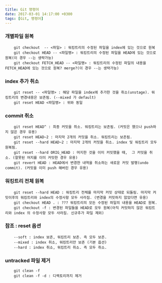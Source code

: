 ```yaml
---
title: Git 명령어
date: 2017-03-01 14:17:00 +0300
tags: [Git, 명령어]
---
```


### 개별파일 원복
        git checkout  -- <파일> : 워킹트리의 수정된 파일을 index에 있는 것으로 원복
        git checkout HEAD -- <파일명> : 워킹트리의 수정된 파일을 HEAD에 있는 것으로 원복(이 경우 --는 생략가능)
        git checkout FETCH_HEAD -- <파일명> : 워킹트리의 수정된 파일의 내용을 FETCH_HEAD에 있는 것으로 원복? merge?(이 경우 --는 생략가능)

### index 추가 취소
        git reset -- <파일명> : 해당 파일을 index에 추가한 것을 취소(unstage). 워킹트리의 변경내용은 보존됨. (--mixed 가 default)
        git reset HEAD <파일명> : 위와 동일

### commit 취소
        git reset HEAD^ : 최종 커밋을 취소. 워킹트리는 보존됨. (커밋은 했으나 push하지 않은 경우 유용)
        git reset HEAD~2 : 마지막 2개의 커밋을 취소. 워킹트리는 보존됨.
        git reset --hard HEAD~2 : 마지막 2개의 커밋을 취소. index 및 워킹트리 모두 원복됨.
        git reset --hard ORIG_HEAD : 머지한 것을 이미 커밋했을 때,  그 커밋을 취소. (잘못된 머지를 이미 커밋한 경우 유용)
        git revert HEAD : HEAD에서 변경한 내역을 취소하는 새로운 커밋 발행(undo commit). (커밋을 이미 push 해버린 경우 유용)
### 워킹트리 전체 원복
        git reset --hard HEAD : 워킹트리 전체를 마지막 커밋 상태로 되돌림. 마지막 커밋이후의 워킹트리와 index의 수정사항 모두 사라짐. (변경을 커밋하지 않았다면 유용)
        git checkout HEAD . : ??? 워킹트리의 모든 수정된 파일의 내용을 HEAD로 원복.
        git checkout -f : 변경된 파일들을 HEAD로 모두 원복(아직 커밋하지 않은 워킹트리와 index 의 수정사항 모두 사라짐. 신규추가 파일 제외)

### 참조 : reset 옵션
        --soft : index 보존, 워킹트리 보존. 즉 모두 보존.
        --mixed : index 취소, 워킹트리만 보존 (기본 옵션)
        --hard : index 취소, 워킹트리 취소. 즉 모두 취소.
###  untracked 파일 제거
        git clean -f
        git clean -f -d : 디렉토리까지 제거
